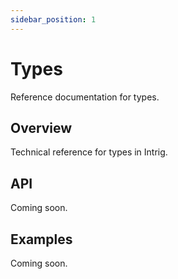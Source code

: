 ```yaml
---
sidebar_position: 1
---
```


# Types

Reference documentation for types.

## Overview

Technical reference for types in Intrig.

## API

Coming soon.

## Examples

Coming soon.
